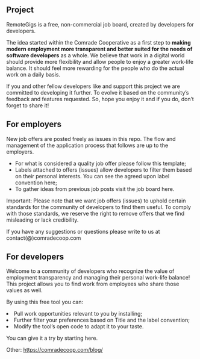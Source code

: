 <h2>Project</h2>

RemoteGigs is a free, non-commercial job board, created by developers for developers.

The idea started within the Comrade Cooperative as a first step to <b>making modern employment more transparent and better suited for the needs of software developers</b> as a whole. We believe that work in a digital world should provide more flexibility and allow people to enjoy a greater work-life balance. It should feel more rewarding for the people who do the actual work on a daily basis.
 
If you and other fellow developers like and support this project we are committed to developing it further. To evolve it based on the community’s feedback and features requested. So, hope you enjoy it and if you do, don’t forget to share it!


<h2>For employers</h2>

New job offers are posted freely as issues in this repo. The flow and management of the application process that follows are up to the employers.
<ul>
<li>For what is considered a quality job offer please follow this template;</li>
<li>Labels attached to offers (issues) allow developers to filter them based on their personal interests. You can see the agreed upon label convention here;</li>
<li>To gather ideas from previous job posts visit the job board here.</li>
</ul>

Important: Please note that we want job offers (issues) to uphold certain standards for the community of developers to find them useful. To comply with those standards, we reserve the right to remove offers that we find misleading or lack credibility.

If you have any suggestions or questions please write to us at contact(@)comradecoop.com

<h2>For developers</h2>

Welcome to a community of developers who recognize the value of employment transparency and managing their personal work-life balance! This project allows you to find work from employees who share those values as well.

By using this free tool you can:
<li>Pull work opportunities relevant to you by installing;</li>
<li>Further filter your preferences based on Title and the label convention;</li>
<li>Modify the tool’s open code to adapt it to your taste.</li>

You can give it a try by starting here.

Other: https://comradecoop.com/blog/
